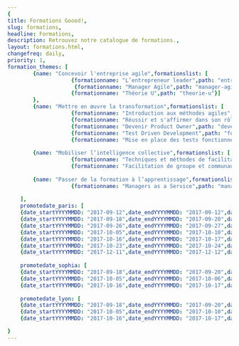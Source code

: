 ```yaml
---
{
title: Formations Goood!,
slug: formations,
headline: Formations,
description: Retrouvez notre catalogue de formations.,
layout: formations.html,
changefreq: daily,
priority: 1,
formation_themes: [
        {name: "Concevoir l'entreprise agile",formationslist: [
                    {formationname: "L’entrepreneur leader",path: "entrepreneur-leader"},
                     {formationname: "Manager Agile",path: "manager-agile"},
                    {formationname: "Théorie U",path: "theorie-u"}]
        },
        {name: "Mettre en œuvre la transformation",formationslist: [
                    {formationname: "Introduction aux méthodes agiles",path: "introduction-methodes-agiles"},
                    {formationname: "Réussir et s'affirmer dans son rôle de Scrum Master",path: "scrum-master"},
                    {formationname: "Devenir Product Owner",path: "devenir-product-owner"},
                    {formationname: "Test Driven Development",path: "formation-tdd"},
                    {formationname: "Mise en place des tests fonctionnels avec TFS et Microsoft Test Manager",path: "tests-fonctionnels"}]},
                    
        {name: "Mobiliser l’intelligence collective",formationslist: [
                    {formationname: "Techniques et méthodes de facilitation de groupe - ToP",path: "techniques-et-methodes-de-facilitation-de-groupe"},
                    {formationname: "Facilitation de groupe et communautés de pratiques",path: "facilitation-de-groupe-et-communautes-de-pratiques"}]},
       
        {name: "Passer de la formation à l’apprentissage",formationslist: [
                    {formationname: "Managers as a Service",path: "manager-as-a-service"}]}
        
    ],
    promotedate_paris: [
    {date_startYYYYMMDD: "2017-09-12",date_endYYYYMMDD: "2017-09-12",date_start: "12/09/2017",formationname: "Test Driven Development", path: "formation-tdd"},
    {date_startYYYYMMDD: "2017-09-18",date_endYYYYMMDD: "2017-09-20",date_start: "18/09/2017",formationname: "Introduction aux Méthodes agiles", path: "introduction-methodes-agiles"},
    {date_startYYYYMMDD: "2017-09-26",date_endYYYYMMDD: "2017-09-27",date_start: "26/09/2017",formationname: "Manager Agile", path: "manager-agile"},
    {date_startYYYYMMDD: "2017-10-05",date_endYYYYMMDD: "2017-10-10",date_start: "05/10/2017",formationname: "Réussir et s'affirmer dans son rôle de Scrum Master", path: "scrum-master"},
    {date_startYYYYMMDD: "2017-10-16",date_endYYYYMMDD: "2017-10-17",date_start: "16/10/2017",formationname: "Facilitation de groupe et communautés de pratiques", path: "facilitation-de-groupe-et-communautes-de-pratiques"},
    {date_startYYYYMMDD: "2017-10-23",date_endYYYYMMDD: "2017-10-24",date_start: "23/10/2017",formationname: "Facilitation de groupe et communautés de pratiques", path: "facilitation-de-groupe-et-communautes-de-pratiques"},
    {date_startYYYYMMDD: "2017-12-11",date_endYYYYMMDD: "2017-12-12",date_start: "11/12/2017",formationname: "Devenir Product Owner", path: "devenir-product-owner"}],
    
    promotedate_sophia: [
    {date_startYYYYMMDD: "2017-09-18",date_endYYYYMMDD: "2017-09-20",date_start: "18/09/2017",formationname: "Introduction aux Méthodes agiles", path: "introduction-methodes-agiles"},
    {date_startYYYYMMDD: "2017-10-05",date_endYYYYMMDD: "2017-10-06",date_start: "05/10/2017",formationname: "Réussir et s'affirmer dans son rôle de scrum master", path: "scrum-master"},
    {date_startYYYYMMDD: "2017-10-16",date_endYYYYMMDD: "2017-10-17",date_start: "16/10/2017",formationname: "Facilitation de groupe et communautés de pratiques", path: "facilitation-de-groupe-et-communautes-de-pratiques"}],
    
    promotedate_lyon: [
    {date_startYYYYMMDD: "2017-09-18",date_endYYYYMMDD: "2017-09-20",date_start: "18/09/2017",formationname: "Introduction aux Méthodes agiles", path: "introduction-methodes-agiles"},    
    {date_startYYYYMMDD: "2017-10-05",date_endYYYYMMDD: "2017-10-10",date_start: "05/10/2017",formationname: "Réussir et s'affirmer dans son rôle de Scrum Master", path: "scrum-master"},
    {date_startYYYYMMDD: "2017-10-16",date_endYYYYMMDD: "2017-10-17",date_start: "16/10/2017",formationname: "Facilitation de groupe et communautés de pratiques", path: "facilitation-de-groupe-et-communautes-de-pratiques"}]

}
---
```

